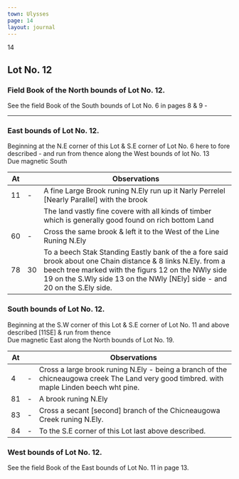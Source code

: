 ```yaml
---
town: Ulysses
page: 14
layout: journal
---
```


14

## Lot No. 12

### Field Book of the North bounds of Lot No. 12.

See the field Book of the South bounds of Lot No. 6 in pages 8 & 9 -

---

### East bounds of Lot No. 12.

Beginning at the N.E corner of this Lot & S.E corner of Lot No. 6 here to fore described - and run from thence along the West bounds of lot No. 13 \
Due magnetic South

| At |    | Observations |
| -- | -- | ------------ |
| 11 | - | A fine Large Brook runing N.Ely run up it Narly Perrelel [Nearly Parallel] with the brook
| | | The land vastly fine covere with all kinds of timber which is generally good found on rich bottom Land
| 60 | - | Cross the same brook & left it to the West of the Line Runing N.Ely
| 78 | 30 | To a beech Stak Standing Eastly bank of the a fore said brook about one Chain distance & 8 links N.Ely. from a beech tree marked with the figurs 12 on the NWly side 19 on the S.Wly side 13 on the NWly [NEly] side - and 20 on the S.Ely side.

### South bounds of Lot No. 12.

Beginning at the S.W corner of this Lot & S.E corner of Lot No. 11 and above described [11SE] & run from thence \
Due magnetic East along the North bounds of Lot No. 19.

| At |    | Observations |
| -- | -- | ------------ |
| 4 | - | Cross a large brook runing N.Ely - being a branch of the chicneaugowa creek The Land very good timbred. with maple Linden beech wht pine.
| 81 | - | A brook runing N.Ely
| 83 | - | Cross a secant [second] branch of the Chicneaugowa Creek runing N.Ely.
| 84 | - | To the S.E corner of this Lot last above described.

### West bounds of Lot No. 12.

See the field Book of the East bounds of Lot No. 11 in page 13.